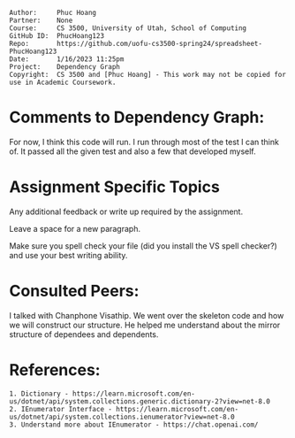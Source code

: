 ```
Author:     Phuc Hoang
Partner:    None
Course:     CS 3500, University of Utah, School of Computing
GitHub ID:  PhucHoang123
Repo:       https://github.com/uofu-cs3500-spring24/spreadsheet-PhucHoang123
Date:       1/16/2023 11:25pm
Project:    Dependency Graph
Copyright:  CS 3500 and [Phuc Hoang] - This work may not be copied for use in Academic Coursework.
```

# Comments to Dependency Graph:
For now, I think this code will run. I run through most of the test I can think of. It passed all the given test
and also a few that developed myself.
# Assignment Specific Topics
Any additional feedback or write up required by the assignment.

Leave a space for a new paragraph.

Make sure you spell check your file (did you install the VS spell checker?) and use your best writing ability.

# Consulted Peers:

I talked with Chanphone Visathip. We went over the skeleton code and how we will construct our structure. 
He helped me understand about the mirror structure of dependees and dependents. 

# References:

    1. Dictionary - https://learn.microsoft.com/en-us/dotnet/api/system.collections.generic.dictionary-2?view=net-8.0
    2. IEnumerator Interface - https://learn.microsoft.com/en-us/dotnet/api/system.collections.ienumerator?view=net-8.0
    3. Understand more about IEnumerator - https://chat.openai.com/